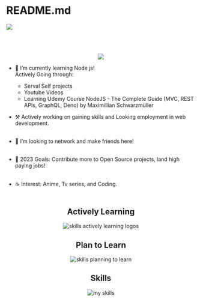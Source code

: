# README.md
<img src="https://readme-typing-svg.demolab.com?font=Fira+Code&size=30&duration=4000&pause=1000&color=F7F7F7&vCenter=true=true&width=435&lines=Hello%2C+I'm+Niraj.;Welcome+to+my+profile!" align="middle" lt="I'm Niraj" />
<h2></h2><br><br>

<div id="header" align="center">
  <div id="header" align="center">
  <img src="https://media.giphy.com/media/TilmLMmWrRYYHjLfub/giphy.gif"/>
  </div>
</div>


* 🌳 I’m currently learning Node js! <br> 
Actively Going through:
  - Serval Self projects
  - Youtube Videos
  - Learning Udemy Course NodeJS - The Complete Guide (MVC, REST APIs, GraphQL, Deno) by Maximillian Schwarzmüller
  
* ⚒️ Actively working on gaining skills and Looking employment in web development.<br><br>

* 🐾 I’m looking to network and make friends here! <br><br>

* 🌊 2023 Goals: Contribute more to Open Source projects, land high paying jobs! <br><br>

* ☕ Interest: Anime, Tv series, and Coding. <br><br>

  

<div align="center">
  <h2> <strong> Actively Learning </strong></h2>
  <img src="https://skillicons.dev/icons?i=nodejs,express,mongodb" alt="skills actively learning logos"> <br> 
  <h2> <strong> Plan to Learn </strong></h2>
  <img src="https://skillicons.dev/icons?i=prisma,ts,graphql,bootstrap&perline=6" alt="skills planning to learn">
  <h2> <strong> Skills </strong></h2>
  <img src="https://skillicons.dev/icons?i=html,css,react,js,nextjs,tailwindcss,firebase,webpack,wordpress,mysql,git,ps,&perline=6" alt="my skills">
</div>

